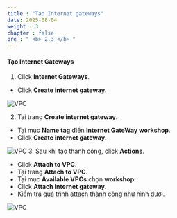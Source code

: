 ```yaml
---
title : "Tạo Internet gateways"
date: 2025-08-04 
weight : 3
chapter : false
pre : " <b> 2.3 </b> "
---
```

#### Tạo Internet Gateways
1. Click **Internet Gateways**.
  + Click **Create internet gateway**.
  
![VPC](/images/2/Internetgateways/1.png)

2. Tại trang **Create internet gateway**.
  + Tại mục **Name tag** điền **Internet GateWay workshop**.
  + Click **Create internet gateway**.
  
![VPC](/images/2/Internetgateways/2.png)
3. Sau khi tạo thành công, click **Actions**.
  + Click **Attach to VPC**.
  + Tại trang **Attach to VPC**.
  + Tại mục **Available VPCs** chọn **workshop**.
  + Click **Attach internet gateway**.
  + Kiểm tra quá trình attach thành công như hình dưới.

![VPC](/images/2/Internetgateways/3.png)
